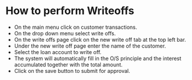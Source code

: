 # How to perform Writeoffs
- On the main menu click on customer transactions.
- On the drop down menu select write offs.
- On the write offs page click on the new write off tab at  the top left bar. 
- Under the new write off page enter the name of the customer.
- Select the loan account to write off.
- The system will automatically fill in the O/S principle and the interest accumulated together with the total amount.
- Click on the save button to submit for approval.